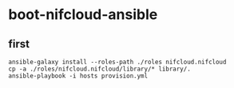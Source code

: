 # boot-nifcloud-ansible

## first

```
ansible-galaxy install --roles-path ./roles nifcloud.nifcloud
cp -a ./roles/nifcloud.nifcloud/library/* library/.
ansible-playbook -i hosts provision.yml
```
